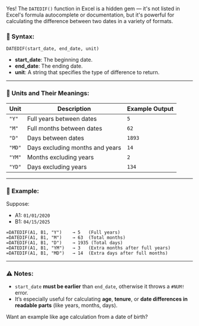 Yes! The `DATEDIF()` function in Excel is a hidden gem — it's not listed in Excel's formula autocomplete or documentation, but it's powerful for calculating the difference between two dates in a variety of formats.

### 🔧 Syntax:
```excel
DATEDIF(start_date, end_date, unit)
```

- **start_date**: The beginning date.
- **end_date**: The ending date.
- **unit**: A string that specifies the type of difference to return.

---

### 📏 Units and Their Meanings:

| Unit | Description                             | Example Output |
|------|-----------------------------------------|----------------|
| `"Y"`  | Full years between dates                | `5`            |
| `"M"`  | Full months between dates               | `62`           |
| `"D"`  | Days between dates                      | `1893`         |
| `"MD"` | Days excluding months and years         | `14`           |
| `"YM"` | Months excluding years                  | `2`            |
| `"YD"` | Days excluding years                    | `134`          |

---

### 🧪 Example:

Suppose:
- A1: `01/01/2020`
- B1: `04/15/2025`

```excel
=DATEDIF(A1, B1, "Y")    → 5   (Full years)
=DATEDIF(A1, B1, "M")    → 63  (Total months)
=DATEDIF(A1, B1, "D")    → 1935 (Total days)
=DATEDIF(A1, B1, "YM")   → 3   (Extra months after full years)
=DATEDIF(A1, B1, "MD")   → 14  (Extra days after full months)
```

---

### ⚠️ Notes:
- `start_date` **must be earlier** than `end_date`, otherwise it throws a `#NUM!` error.
- It’s especially useful for calculating **age**, **tenure**, or **date differences in readable parts** (like years, months, days).

Want an example like age calculation from a date of birth?
